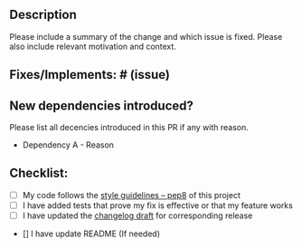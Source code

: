 ## Description

Please include a summary of the change and which issue is fixed. Please also include relevant motivation and context.

## Fixes/Implements: # (issue)

## New dependencies introduced?
Please list all decencies introduced in this PR if any with reason.
- Dependency A - Reason

## Checklist:

- [ ] My code follows the [style guidelines – pep8](https://www.python.org/dev/peps/pep-0008/) of this project
- [ ] I have added tests that prove my fix is effective or that my feature works
- [ ] I have updated the [changelog draft](https://github.com/gopinath-langote/1build/blob/master/docs/CHANGELOG.md) for corresponding release
- [] I have update README (If needed)
